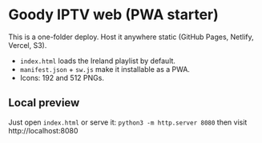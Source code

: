 # Goody IPTV web (PWA starter)

This is a one-folder deploy. Host it anywhere static (GitHub Pages, Netlify, Vercel, S3).
- `index.html` loads the Ireland playlist by default.
- `manifest.json` + `sw.js` make it installable as a PWA.
- Icons: 192 and 512 PNGs.

## Local preview
Just open `index.html` or serve it:
`python3 -m http.server 8080` then visit http://localhost:8080

